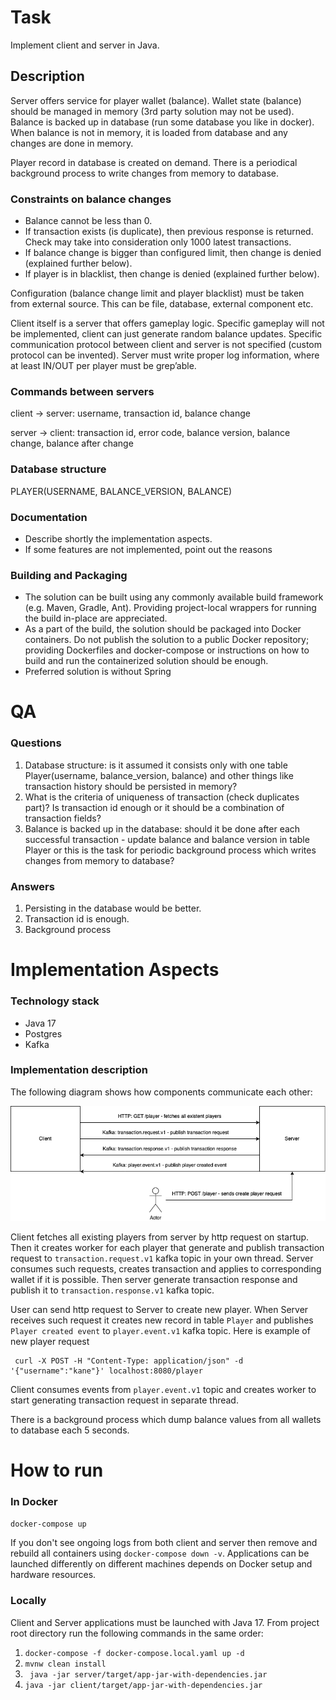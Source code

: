 # Task

Implement client and server in Java.

## Description

Server offers service for player wallet (balance). Wallet state (balance) should be managed in memory (3rd party solution may not be used). Balance is backed up in database (run some database you like in docker). When balance is not in memory, it is loaded from database and any changes are done in memory.

Player record in database is created on demand. There is a periodical background process to write changes from memory to database.

### Constraints on balance changes

- Balance cannot be less than 0.
- If transaction exists (is duplicate), then previous response is returned. Check may take into
consideration only 1000 latest transactions.
- If balance change is bigger than configured limit, then change is denied (explained further
below).
- If player is in blacklist, then change is denied (explained further below).

Configuration (balance change limit and player blacklist) must be taken from external source. This can be file, database, external component etc.

Client itself is a server that offers gameplay logic. Specific gameplay will not be implemented, client can just generate random balance updates. Specific communication protocol between client and server is not specified (custom protocol can be invented). Server must write proper log information, where at least IN/OUT per player must be grep’able.

### Commands between servers

client -> server: username, transaction id, balance change 

server -> client: transaction id, error code, balance version, balance change, balance after change 

### Database structure

PLAYER(USERNAME, BALANCE_VERSION, BALANCE)

### Documentation

- Describe shortly the implementation aspects.
- If some features are not implemented, point out the reasons

### Building and Packaging

- The solution can be built using any commonly available build framework (e.g. Maven, Gradle, Ant). Providing project-local wrappers for running the build in-place are appreciated.
- As a part of the build, the solution should be packaged into Docker containers. Do not publish the solution to a public Docker repository; providing Dockerfiles and docker-compose or instructions on how to build and run the containerized solution should be enough.
- Preferred solution is without Spring

# QA

### Questions

1. Database structure: is it assumed it consists only with one table Player(username, balance_version, balance) and other things like transaction history should be persisted in memory?
2. What is the criteria of uniqueness of transaction (check duplicates part)? Is transaction id enough or it should be a combination of transaction fields?
3. Balance is backed up in the database: should it be done after each successful transaction - update balance and balance version in table Player or this is the task for periodic background process which writes changes from memory to database?

### Answers

1. Persisting in the database would be better.
2. Transaction id is enough.
3. Background process

# Implementation Aspects

### Technology stack

- Java 17
- Postgres
- Kafka

### Implementation description

The following diagram shows how components communicate each other:

![Diagram](diagram.png)

Client fetches all existing players from server by http request on startup. Then it creates worker for each player that generate and publish transaction request to `transaction.request.v1` kafka topic in your own thread. Server consumes such requests, creates transaction and applies to corresponding wallet if it is possible. Then server generate transaction response and publish it to `transaction.response.v1` kafka topic.

User can send http request to Server to create new player. When Server receives such request it creates new record in table `Player` and publishes `Player created event` to `player.event.v1` kafka topic. Here is example of new player request
```
 curl -X POST -H "Content-Type: application/json" -d '{"username":"kane"}' localhost:8080/player
```
Client consumes events from `player.event.v1` topic and creates worker to start generating transaction request in separate thread.

There is a background process which dump balance values from all wallets to database each 5 seconds.

# How to run

### In Docker

```docker-compose up```

If you don't see ongoing logs from both client and server then remove and rebuild all containers using ```docker-compose down -v```. Applications can be launched differently on different machines depends on Docker setup and hardware resources.

### Locally

Client and Server applications must be launched with Java 17. From project root directory run the following commands in the same order:

1. ```docker-compose -f docker-compose.local.yaml up -d```
2. ```mvnw clean install```
3. ``` java -jar server/target/app-jar-with-dependencies.jar```
4. ```java -jar client/target/app-jar-with-dependencies.jar ```

